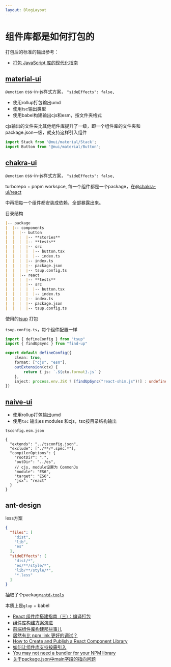```yaml
---
layout: BlogLayout
---
```


# 组件库都是如何打包的

打包后的标准的输出参考：
- [打包 JavaScript 库的现代化指南](https://github.com/frehner/modern-guide-to-packaging-js-library/blob/main/README-zh_CN.md)


## [material-ui](https://github.com/mui/material-ui/blob/master/package.json)

`@emotion` css-in-js样式方案，  `"sideEffects": false,`

- 使用rollup打包输出umd
- 使用tsc输出类型
- 使用babel构建输出cjs和esm，按文件夹格式

cjs输出的文件夹比其他组件库提升了一级，即一个组件库的文件夹和package.json一级，就支持这样引入组件
```js
import Stack from '@mui/material/Stack';
import Button from '@mui/material/Button';
```
## [chakra-ui](https://github.com/chakra-ui/chakra-ui)

`@emotion` css-in-js样式方案，  `"sideEffects": false,`

turborepo + pnpm workspce, 每一个组件都是一个package，在[@chakra-ui/react](https://github.com/chakra-ui/chakra-ui/blob/main/packages/components/react/package.json)

中再把每一个组件都安装成依赖，全部暴露出来。

目录结构
```md
|-- package
|  |-- components
|  |  |-- button
|  |  |  |-- **stories**
|  |  |  |-- **tests**
|  |  |  |-- src
|  |  |  |  |-- button.tsx
|  |  |  |  |-- index.ts
|  |  |  |-- index.ts
|  |  |  |-- package.json
|  |  |  |-- tsup.config.ts
|  |  |-- react
|  |  |  |-- **tests**
|  |  |  |-- src
|  |  |  |  |-- button.tsx
|  |  |  |  |-- index.ts
|  |  |  |-- index.ts
|  |  |  |-- package.json
|  |  |  |-- tsup.config.ts

```

使用的[tsup](https://www.npmjs.com/package/tsup) 打包

`tsup.config.ts`，每个组件配置一样
```ts
import { defineConfig } from "tsup"
import { findUpSync } from "find-up"

export default defineConfig({
    clean: true,
    format: ["cjs", "esm"],
    outExtension(ctx) {
        return { js: `.${ctx.format}.js` }
    },
    inject: process.env.JSX ? [findUpSync("react-shim.js")!] : undefined,
})
```

## [naive-ui](https://github.com/tusen-ai/naive-ui)

- 使用rollup打包输出umd
- 使用`tsc` 输出es modules 和cjs，tsc按目录结构输出

`tsconfig.esm.json`

```json5
{
  "extends": "../tsconfig.json",
  "exclude": ["./**/*.spec.*"],
  "compilerOptions": {
    "rootDir": ".",
    "outDir": "../es",
    // cjs, module设置为 CommonJs
    "module": "ES6",
    "target": "ES6",
    "jsx": "react"
  }
}
```

## ant-design

less方案
```json
{
  "files": [
    "dist",
    "lib",
    "es"
  ],
  "sideEffects": [
    "dist/*",
    "es/**/style/*",
    "lib/**/style/*",
    "*.less"
  ]
}
```
抽取了个package[`antd-tools`](https://github.com/ant-design/antd-tools/blob/master/lib/gulpfile.js)

本质上是`glup` + babel

- [React 组件库搭建指南（三）：编译打包](https://github.com/worldzhao/blog/issues/5)
- [组件库构建方案演进](https://www.infoq.cn/article/vma6h6ujzdeljkferurz)
- [前端组件库构建那些事儿](https://buptsteve.github.io/blog/posts/020.ui-lib-1.html)
- [居然有比 npm link 更好的调试？](https://mp.weixin.qq.com/s/I4hhrgI3-Y18HD8zw_9g9w)
- [How to Create and Publish a React Component Library](https://dev.to/alexeagleson/how-to-create-and-publish-a-react-component-library-2oe)
- [如何让组件库支持按需引入](https://zhuanlan.zhihu.com/p/473188268)
- [You may not need a bundler for your NPM library](https://cmdcolin.github.io/posts/2022-05-27-youmaynotneedabundler)
- [关于package.json中main字段的指向问题](https://jingsam.github.io/2018/03/12/npm-main.html)
